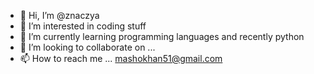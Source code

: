 - 👋 Hi, I’m @znaczya
- 👀 I’m interested in coding stuff
- 🌱 I’m currently learning programming languages and recently python
- 💞️ I’m looking to collaborate on ...
- 📫 How to reach me ... mashokhan51@gmail.com

<!---
znaczya/znaczya is a ✨ special ✨ repository because its `README.md` (this file) appears on your GitHub profile.
You can click the Preview link to take a look at your changes.
--->
